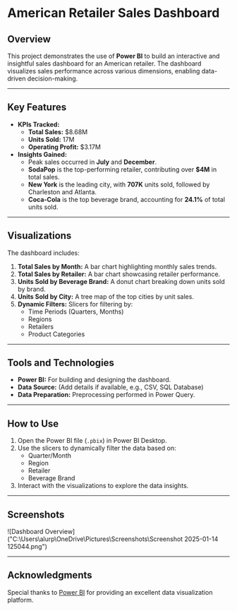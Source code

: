 # American Retailer Sales Dashboard

## Overview
This project demonstrates the use of **Power BI** to build an interactive and insightful sales dashboard for an American retailer. The dashboard visualizes sales performance across various dimensions, enabling data-driven decision-making.

---

## Key Features
- **KPIs Tracked:**
  - **Total Sales:** $8.68M
  - **Units Sold:** 17M
  - **Operating Profit:** $3.17M
- **Insights Gained:**
  - Peak sales occurred in **July** and **December**.
  - **SodaPop** is the top-performing retailer, contributing over **$4M** in total sales.
  - **New York** is the leading city, with **707K** units sold, followed by Charleston and Atlanta.
  - **Coca-Cola** is the top beverage brand, accounting for **24.1%** of total units sold.

---

## Visualizations
The dashboard includes:
1. **Total Sales by Month:** A bar chart highlighting monthly sales trends.
2. **Total Sales by Retailer:** A bar chart showcasing retailer performance.
3. **Units Sold by Beverage Brand:** A donut chart breaking down units sold by brand.
4. **Units Sold by City:** A tree map of the top cities by unit sales.
5. **Dynamic Filters:** Slicers for filtering by:
   - Time Periods (Quarters, Months)
   - Regions
   - Retailers
   - Product Categories

---

## Tools and Technologies
- **Power BI:** For building and designing the dashboard.
- **Data Source:** (Add details if available, e.g., CSV, SQL Database)
- **Data Preparation:** Preprocessing performed in Power Query.

---

## How to Use
1. Open the Power BI file (`.pbix`) in Power BI Desktop.
2. Use the slicers to dynamically filter the data based on:
   - Quarter/Month
   - Region
   - Retailer
   - Beverage Brand
3. Interact with the visualizations to explore the data insights.

---

## Screenshots
![Dashboard Overview]("C:\Users\alurp\OneDrive\Pictures\Screenshots\Screenshot 2025-01-14 125044.png")

---

## Acknowledgments
Special thanks to [Power BI](https://powerbi.microsoft.com/) for providing an excellent data visualization platform.
